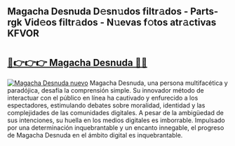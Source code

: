 ## Magacha Desnuda D𝚎sn𝚞dos filtr𝚊dos - Parts-rgk Vid𝚎os filtr𝚊dos - N𝚞evas f𝚘tos atr𝚊ctivas KFVOR

# <h2><a href="http://mb9wrjw.tromn.icu/?c=Magacha+Desnuda">🔗👉👉👉 Magacha Desnuda 🔗🔗</a></h2>

[![Magacha Desnuda nuevo](https://i.imgur.com/pEAQMta.gif)](http://mb9wrjw.tromn.icu/?c=Magacha+Desnuda)
Magacha Desnuda, una persona multifacética y paradójica, desafía la comprensión simple. Su innovador método de interactuar con el público en línea ha cautivado y enfurecido a los espectadores, estimulando debates sobre moralidad, identidad y las complejidades de las comunidades digitales. A pesar de la ambigüedad de sus intenciones, su huella en los medios digitales es imborrable. Impulsado por una determinación inquebrantable y un encanto innegable, el progreso de Magacha Desnuda en el ámbito digital es inquebrantable.
